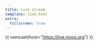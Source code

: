 ```yaml
---
title: Live stream
template: live.html
extra:
  fullscreen: true
---
```

{{ owncast(host="https://live.nixos.org") }}
